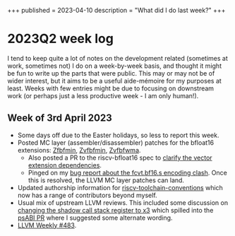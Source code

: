+++
published = 2023-04-10
description = "What did I do last week?"
+++
# 2023Q2 week log
I tend to keep quite a lot of notes on the development related (sometimes at
work, sometimes not) I do on a week-by-week basis, and thought it might be fun
to write up the parts that were public. This may or may not be of wider
interest, but it aims to be a useful aide-mémoire for my purposes at least.
Weeks with few entries might be due to focusing on downstream work (or perhaps
just a less productive week - I am only human!).

## Week of 3rd April 2023
* Some days off due to the Easter holidays, so less to report this week.
* Posted MC layer (assembler/disassembler) patches for the bfloat16
  extensions:
  [Zfbfmin](https://reviews.llvm.org/D147610),
  [Zvfbfmin](https://reviews.llvm.org/D147611),
  [Zvfbfwma](https://reviews.llvm.org/D147612).
  * Also posted a PR to the riscv-bfloat16 spec to [clarify the vector
    extension dependencies](https://github.com/riscv/riscv-bfloat16/pull/34).
  * Pinged on my [bug report about the fcvt.bf16.s encoding
    clash](https://github.com/riscv/riscv-bfloat16/issues/33). Once this is
    resolved, the LLVM MC layer patches can land.
* Updated authorship information for
  [riscv-toolchain-conventions](https://github.com/riscv-non-isa/riscv-toolchain-conventions/pull/34)
  which now has a range of contributors beyond myself.
* Usual mix of upstream LLVM reviews. This included some discussion on
  [changing the shadow call stack register to
  x3](https://reviews.llvm.org/D146463) which spilled into the [psABI
  PR](https://github.com/riscv-non-isa/riscv-elf-psabi-doc/pull/371) where I
  suggested some alternate wording.
* [LLVM Weekly #483](https://llvmweekly.org/issue/483).
